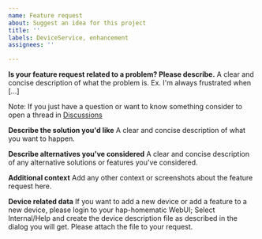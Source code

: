 ```yaml
---
name: Feature request
about: Suggest an idea for this project
title: ''
labels: DeviceService, enhancement
assignees: ''

---
```


**Is your feature request related to a problem? Please describe.**
A clear and concise description of what the problem is. Ex. I'm always frustrated when [...]

Note: If you just have a question or want to know something consider to open a thread in [Discussions](https://github.com/thkl/hap-homematic/discussions/new)

**Describe the solution you'd like**
A clear and concise description of what you want to happen.

**Describe alternatives you've considered**
A clear and concise description of any alternative solutions or features you've considered.

**Additional context**
Add any other context or screenshots about the feature request here.

**Device related data**
If you want to add a new device or add a feature to a new device, please login to your hap-homematic WebUI; Select Internal/Help and create the device description file as described in the dialog you will get. Please attach the file to your request.
